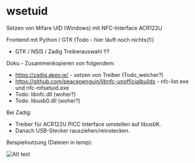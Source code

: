 # wsetuid
Setzen von Mifare UID (Windows) mit NFC-Interface ACR122U

Frontend mit Python / GTK (Todo - hier läuft noch nichts(!))
* GTK / NSIS / Zadig Treiberauswahl !!?

Doku - Zusammenkopieren von folgendem:
* https://zadig.akeo.ie/ - setzen von Treiber (Todo_welcher?)
* https://github.com/peacepenguin/libnfc-unofficialbuilds - nfc-list.exe und nfc-mfsetuid.exe
* Todo: libnfc.dll (woher?)
* Todo: libusb0.dll (woher?)

Bei Zadig:
* Treiber für ACR122U PICC Interface umstellen auf libusbK. 
* Danach USB-Stecker rausziehen/reinstecken.

Beispielnutzung (Dateien in temp):

![Alt text](https://github.com/mongoq/wsetuid/blob/master/temp/example_use.png?raw=true "Usage")
